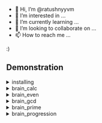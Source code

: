 - 👋 Hi, I’m @ratushnyyvm
- 👀 I’m interested in ...
- 🌱 I’m currently learning ...
- 💞️ I’m looking to collaborate on ...
- 📫 How to reach me ...

<!---
ratushnyyvm/ratushnyyvm is a ✨ special ✨ repository because its `README.md` (this file) appears on your GitHub profile.
You can click the Preview link to take a look at your changes.
--->
 :) 

## Demonstration

<details>
##  <summary>installing</summary>
    
  ссылка
</details>

<details>
  <summary>brain_calc</summary>
    
  ### win
  ссылка

  ### loss
  ссылка
</details>

<details>
  <summary>brain_even</summary>
    
  ### win
  ссылка

  ### loss
  ссылка
</details>

<details>
  <summary>brain_gcd</summary>
    
  ### win
  ссылка

  ### loss
  ссылка
</details>

<details>
  <summary>brain_prime</summary>
    
  ### win
  ссылка

  ### loss
  ссылка
</details>

<details>
  <summary>brain_progression</summary>
    
  ### win
  ссылка

  ### loss
  ссылка
</details>
